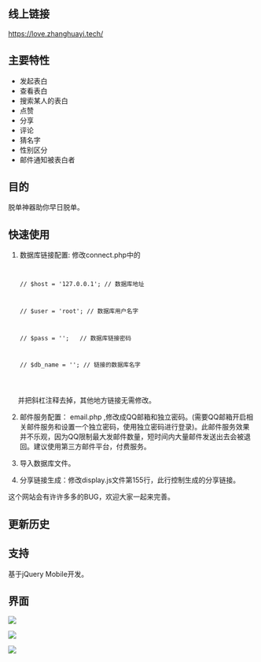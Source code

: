 
## 线上链接
https://love.zhanghuayi.tech/

## 主要特性
- 发起表白
- 查看表白
- 搜索某人的表白
- 点赞
- 分享
- 评论
- 猜名字
- 性别区分
- 邮件通知被表白者

## 目的
脱单神器助你早日脱单。

## 快速使用

1. 数据库链接配置:
      修改connect.php中的
      <code>
      
	// $host = '127.0.0.1'; // 数据库地址
      
	// $user = 'root';  // 数据库用户名字
	
	// $pass = '';   // 数据库链接密码
	
	// $db_name = ''; // 链接的数据库名字
	
	</code>
			
      并把斜杠注释去掉，其他地方链接无需修改。
      

2. 邮件服务配置： email.php ,修改成QQ邮箱和独立密码。(需要QQ邮箱开启相关邮件服务和设置一个独立密码，使用独立密码进行登录)。此邮件服务效果并不乐观，因为QQ限制最大发邮件数量，短时间内大量邮件发送出去会被退回。建议使用第三方邮件平台，付费服务。

3. 导入数据库文件。

4. 分享链接生成：修改display.js文件第155行，此行控制生成的分享链接。

这个网站会有许许多多的BUG，欢迎大家一起来完善。

## 更新历史

## 支持
基于jQuery Mobile开发。

## 界面

![](https://pingxonline.com/wp-content/uploads/2017/08/1.png)

![](https://pingxonline.com/wp-content/uploads/2017/08/2.png)

![](https://pingxonline.com/wp-content/uploads/2017/08/3.png)
